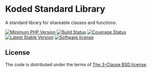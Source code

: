 Koded Standard Library
======================

A standard library for shareable classes and functions.

[![Minimum PHP Version](https://img.shields.io/badge/php-%3E%3D%207.0-8892BF.svg)](https://php.net/)
[![Build Status](https://travis-ci.org/kodedphp/stdlib.svg?branch=master)](https://travis-ci.org/kodedphp/stdlib)
[![Coverage Status](https://coveralls.io/repos/github/kodedphp/stdlib/badge.svg?branch=master)](https://coveralls.io/github/kodedphp/stdlib?branch=master)
[![Latest Stable Version](https://img.shields.io/packagist/v/koded/logging.svg)](https://packagist.org/packages/koded/stdlib)
[![Software license](https://img.shields.io/badge/License-BSD%203--Clause-blue.svg)](LICENSE)


License
-------

The code is distributed under the terms of [The 3-Clause BSD license](LICENSE).

